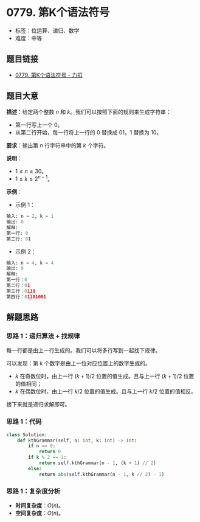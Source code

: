 # 0779. 第K个语法符号

- 标签：位运算、递归、数学
- 难度：中等

## 题目链接

- [0779. 第K个语法符号 - 力扣](https://leetcode.cn/problems/k-th-symbol-in-grammar/)

## 题目大意

**描述**：给定两个整数 $n$ 和 $k$​。我们可以按照下面的规则来生成字符串：

- 第一行写上一个 $0$。
- 从第二行开始，每一行将上一行的 $0$ 替换成 $01$，$1$ 替换为 $10$。

**要求**：输出第 $n$ 行字符串中的第 $k$ 个字符。

**说明**：

- $1 \le n \le 30$。
- $1 \le k \le 2^{n - 1}$。

**示例**：

- 示例 1：

```python
输入: n = 2, k = 1
输出: 0
解释: 
第一行: 0 
第二行: 01
```

- 示例 2：

```python
输入: n = 4, k = 4
输出: 0
解释: 
第一行：0
第二行：01
第三行：0110
第四行：01101001
```

## 解题思路

### 思路 1：递归算法 + 找规律

每一行都是由上一行生成的。我们可以将多行写到一起找下规律。

可以发现：第 $k$ 个数字是由上一位对应位置上的数字生成的。 

- $k$ 在奇数位时，由上一行 $(k + 1) / 2$ 位置的值生成。且与上一行 $(k + 1) / 2$ 位置的值相同；
- $k$ 在偶数位时，由上一行 $k / 2$ 位置的值生成。且与上一行 $k / 2$ 位置的值相反。

接下来就是递归求解即可。

### 思路 1：代码

```python
class Solution:
    def kthGrammar(self, n: int, k: int) -> int:
        if n == 0:
            return 0
        if k % 2 == 1:
            return self.kthGrammar(n - 1, (k + 1) // 2)
        else:
            return abs(self.kthGrammar(n - 1, k // 2) - 1)
```

### 思路 1：复杂度分析

- **时间复杂度**：$O(n)$。
- **空间复杂度**：$O(n)$。

